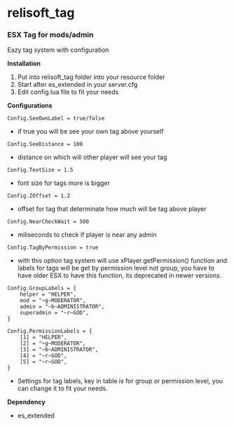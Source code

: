# relisoft_tag
### ESX Tag for mods/admin

Eazy tag system with configuration

**Installation**
1) Put into relisoft_tag folder into your resource folder
2) Start after es_extended in your server.cfg
3) Edit config.lua file to fit your needs

**Configurations**

`Config.SeeOwnLabel = true/false`
- if true you will be see your own tag above yourself

`Config.SeeDistance = 100`
- distance on which will other player will see your tag

`Config.TextSize = 1.5`
- font size for tags more is bigger

`Config.ZOffset = 1.2`
- offset for tag that determinate how much will be tag above player

`Config.NearCheckWait = 500`
- miliseconds to check if player is near any admin

`Config.TagByPermission = true`
- with this option tag system will use xPlayer.getPermission() function
and labels for tags will be get by permission level not group, you have to have
older ESX to have this function, its deprecated in newer versions.
```
Config.GroupLabels = {
    helper = "HELPER",
    mod = "~g~MODERATOR",
    admin = "~b~ADMINISTRATOR",
    superadmin = "~r~GOD",
}

Config.PermissionLabels = {
    [1] = "HELPER",
    [2] = "~g~MODERATOR",
    [3] = "~b~ADMINISTRATOR",
    [4] = "~r~GOD",
    [5] = "~r~GOD",
}
```
- Settings for tag labels, key in table is for group or permission level, you can change it 
to fit your needs.

**Dependency**
- es_extended
